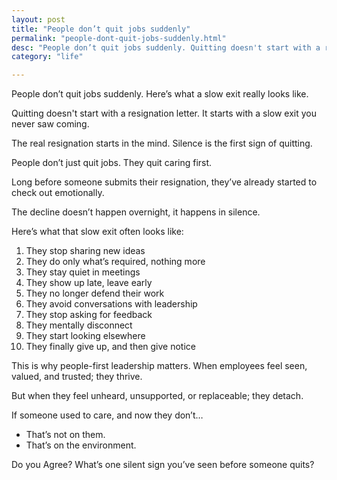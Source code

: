 ```yaml
---
layout: post
title: "People don’t quit jobs suddenly"
permalink: "people-dont-quit-jobs-suddenly.html"
desc: "People don’t quit jobs suddenly. Quitting doesn't start with a resignation letter. It starts with a slow exit you never saw coming."
category: "life"

---
```


People don’t quit jobs suddenly. Here’s what a slow exit really looks like.

Quitting doesn't start with a resignation letter. It starts with a slow exit you never saw coming.

The real resignation starts in the mind. Silence is the first sign of quitting.

People don’t just quit jobs. They quit caring first.

Long before someone submits their resignation, they’ve already started to check out emotionally.

The decline doesn’t happen overnight, it happens in silence.

Here’s what that slow exit often looks like:
1. They stop sharing new ideas
2. They do only what’s required, nothing more
3. They stay quiet in meetings
4. They show up late, leave early
5. They no longer defend their work
6. They avoid conversations with leadership
7. They stop asking for feedback
8. They mentally disconnect
9. They start looking elsewhere
10. They finally give up, and then give notice

This is why people-first leadership matters.
When employees feel seen, valued, and trusted; they thrive.

But when they feel unheard, unsupported, or replaceable; they detach.

If someone used to care, and now they don’t…
- That’s not on them.
- That’s on the environment.

Do you Agree? 
What’s one silent sign you’ve seen before someone quits?